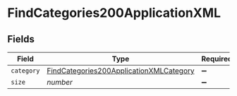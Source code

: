 # FindCategories200ApplicationXML


## Fields

| Field                                                                                                         | Type                                                                                                          | Required                                                                                                      | Description                                                                                                   | Example                                                                                                       |
| ------------------------------------------------------------------------------------------------------------- | ------------------------------------------------------------------------------------------------------------- | ------------------------------------------------------------------------------------------------------------- | ------------------------------------------------------------------------------------------------------------- | ------------------------------------------------------------------------------------------------------------- |
| `category`                                                                                                    | [FindCategories200ApplicationXMLCategory](../../models/operations/findcategories200applicationxmlcategory.md) | :heavy_minus_sign:                                                                                            | N/A                                                                                                           |                                                                                                               |
| `size`                                                                                                        | *number*                                                                                                      | :heavy_minus_sign:                                                                                            | N/A                                                                                                           | 1                                                                                                             |
